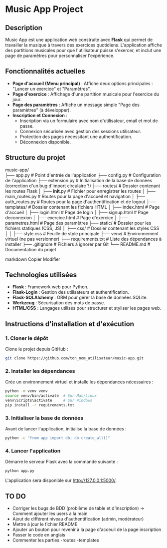 # Music App Project

## Description
Music App est une application web construite avec **Flask** qui permet de travailler la musique à travers des exercices quotidiens. L'application affiche des partitions musicales pour que l'utilisateur puisse s'exercer, et inclut une page de paramètres pour personnaliser l'expérience.

## Fonctionnalités actuelles
- **Page d'accueil (Menu principal)** : Affiche deux options principales : "Lancer un exercice" et "Paramètres".
- **Page d'exercice** : Affichage d'une partition musicale pour l'exercice du jour.
- **Page des paramètres** : Affiche un message simple "Page des paramètres" (à développer).
- **Inscription et Connexion** :
  - Inscription via un formulaire avec nom d'utilisateur, email et mot de passe.
  - Connexion sécurisée avec gestion des sessions utilisateur.
  - Protection des pages nécessitant une authentification.
  - Déconnexion disponible.

## Structure du projet

music-app/                
├── app.py                 # Point d'entrée de l'application
├── config.py              # Configuration de l'application
├── extension.py           # Initialisation de la base de données (correction d'un bug d'import circulaire ?)
├── routes/                # Dossier contenant les routes Flask
│   ├── __init__.py        # Fichier pour enregistrer les routes
│   ├── main_routes.py     # Routes pour la page d'accueil et navigation
│   ├── auth_routes.py     # Routes pour la page d'authentification et de logout
├── templates/             # Dossier contenant les fichiers HTML
│   ├── index.html         # Page d'accueil
│   ├── login.html         # Page de login
│   ├── signup.html        # Page deconnexion
│   ├── exercice.html      # Page d'exercice
│   ├── parametres.html    # Page des paramètres
├── static/                # Dossier pour les fichiers statiques (CSS, JS)
│   ├── css/               # Dossier contenant les styles CSS
│   │   ├── style.css      # Feuille de style principale
├── venv/                  # Environnement virtuel (ne pas versionner)
├── requirements.txt       # Liste des dépendances à installer
├── .gitignore             # Fichiers à ignorer par Git
└── README.md              # Documentation du projet


markdown
Copier
Modifier

## Technologies utilisées
- **Flask** : Framework web pour Python.
- **Flask-Login** : Gestion des utilisateurs et authentification.
- **Flask-SQLAlchemy** : ORM pour gérer la base de données SQLite.
- **Werkzeug** : Sécurisation des mots de passe.
- **HTML/CSS** : Langages utilisés pour structurer et styliser les pages web.

## Instructions d'installation et d'exécution

### 1. Cloner le dépôt
Clone le projet depuis GitHub :

```bash
git clone https://github.com/ton_nom_utilisateur/music-app.git
```
### 2. Installer les dépendances
Crée un environnement virtuel et installe les dépendances nécessaires :

```bash
python -m venv venv  
source venv/bin/activate  # Sur Mac/Linux
venv\Scripts\activate     # Sur Windows
pip install -r requirements.txt
```
### 3. Initialiser la base de données
Avant de lancer l'application, initialise la base de données :

```bash
python -c "from app import db; db.create_all()"
```

### 4. Lancer l'application
Démarre le serveur Flask avec la commande suivante :

```bash
python app.py
```
L'application sera disponible sur http://127.0.0.1:5000/.

## TO DO

- Corriger les bugs de BDD (problème de table et d'inscription) -> Comment ajouter les users à la main
- Ajout de différent niveau d'authentification (admin, modérateur)
- Mettre à jour le fichier README
- Ajouter un bouton pour revenir à la page d'acceuil de la page inscription
- Passer le code en anglais
- Commenter les parties
 -routes
 -templates
